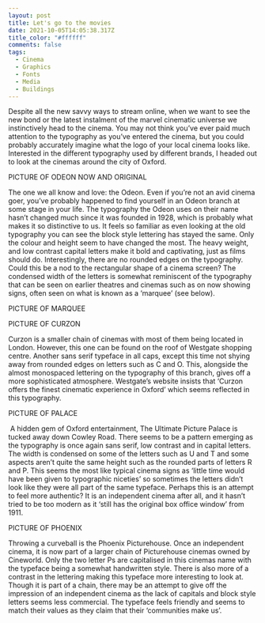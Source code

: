 ```yaml
---
layout: post
title: Let's go to the movies
date: 2021-10-05T14:05:38.317Z
title_color: "#ffffff"
comments: false
tags:
  - Cinema
  - Graphics
  - Fonts
  - Media
  - Buildings
---
```

Despite all the new savvy ways to stream online, when we want to see the new bond or the latest instalment of the marvel cinematic universe we instinctively head to the cinema. You may not think you’ve ever paid much attention to the typography as you’ve entered the cinema, but you could probably accurately imagine what the logo of your local cinema looks like. Interested in the different typography used by different brands, I headed out to look at the cinemas around the city of Oxford.

PICTURE OF ODEON NOW AND ORIGINAL

The one we all know and love: the Odeon. Even if you’re not an avid cinema goer, you’ve probably happened to find yourself in an Odeon branch at some stage in your life. The typography the Odeon uses on their name hasn’t changed much since it was founded in 1928, which is probably what makes it so distinctive to us. It feels so familiar as even looking at the old typography you can see the block style lettering has stayed the same. Only the colour and height seem to have changed the most. The heavy weight, and low contrast capital letters make it bold and captivating, just as films should do. Interestingly, there are no rounded edges on the typography. Could this be a nod to the rectangular shape of a cinema screen? The condensed width of the letters is somewhat reminiscent of the typography that can be seen on earlier theatres and cinemas such as on now showing signs, often seen on what is known as a ‘marquee’ (see below).

PICTURE OF MARQUEE

PICTURE OF CURZON

Curzon is a smaller chain of cinemas with most of them being located in London. However, this one can be found on the roof of Westgate shopping centre. Another sans serif typeface in all caps, except this time not shying away from rounded edges on letters such as C and O. This, alongside the almost monospaced lettering on the typography of this branch, gives off a more sophisticated atmosphere. Westgate’s website insists that ‘Curzon offers the finest cinematic experience in Oxford’ which seems reflected in this typography.

PICTURE OF PALACE

 A hidden gem of Oxford entertainment, The Ultimate Picture Palace is tucked away down Cowley Road. There seems to be a pattern emerging as the typography is once again sans serif, low contrast and in capital letters. The width is condensed on some of the letters such as U and T and some aspects aren’t quite the same height such as the rounded parts of letters R and P. This seems the most like typical cinema signs as ‘little time would have been given to typographic niceties’ so sometimes the letters didn’t look like they were all part of the same typeface. Perhaps this is an attempt to feel more authentic? It is an independent cinema after all, and it hasn’t tried to be too modern as it ‘still has the original box office window’ from 1911.

PICTURE OF PHOENIX

Throwing a curveball is the Phoenix Picturehouse. Once an independent cinema, it is now part of a larger chain of Picturehouse cinemas owned by Cineworld. Only the two letter Ps are capitalised in this cinemas name with the typeface being a somewhat handwritten style. There is also more of a contrast in the lettering making this typeface more interesting to look at. Though it is part of a chain, there may be an attempt to give off the impression of an independent cinema as the lack of capitals and block style letters seems less commercial. The typeface feels friendly and seems to match their values as they claim that their ‘communities make us’.